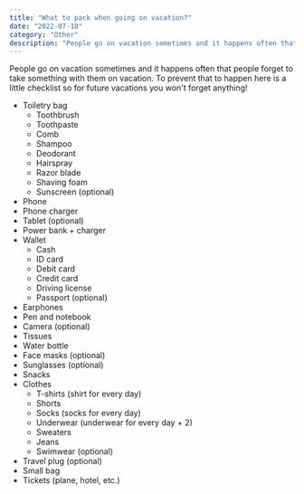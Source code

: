 ```yaml
---
title: "What to pack when going on vacation?"
date: "2022-07-18"
category: "Other"
description: "People go on vacation sometimes and it happens often that people forget to take something with them on vacation. To prevent that to happen here is a little checklist so for future vacations you won't forget anything!"
---
```


People go on vacation sometimes and it happens often that people forget to take something with them on vacation. To prevent that to happen here is a little checklist so for future vacations you won't forget anything!

-   Toiletry bag
    -   Toothbrush
    -   Toothpaste
    -   Comb
    -   Shampoo
    -   Deodorant
    -   Hairspray
    -   Razor blade
    -   Shaving foam
    -   Sunscreen (optional)
-   Phone
-   Phone charger
-   Tablet (optional)
-   Power bank + charger
-   Wallet
    -   Cash
    -   ID card
    -   Debit card
    -   Credit card
    -   Driving license
    -   Passport (optional)
-   Earphones
-   Pen and notebook
-   Camera (optional)
-   Tissues
-   Water bottle
-   Face masks (optional)
-   Sunglasses (optional)
-   Snacks
-   Clothes
    -   T-shirts (shirt for every day)
    -   Shorts
    -   Socks (socks for every day)
    -   Underwear (underwear for every day + 2)
    -   Sweaters
    -   Jeans
    -   Swimwear (optional)
-   Travel plug (optional)
-   Small bag
-   Tickets (plane, hotel, etc.)
